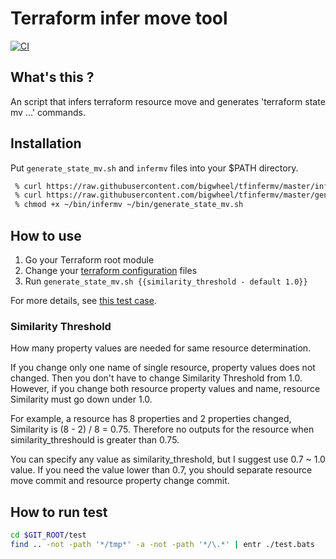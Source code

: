 # Terraform infer move tool

[![CI](https://github.com/bigwheel/tfinfermv/workflows/CI/badge.svg)](https://github.com/bigwheel/tfinfermv/actions?query=workflow%3ACI)

## What's this ?

An script that infers terraform resource move and generates 'terraform state mv ...' commands.

## Installation

Put `generate_state_mv.sh` and `infermv` files into your $PATH directory.

```bash
 % curl https://raw.githubusercontent.com/bigwheel/tfinfermv/master/infermv -o ~/bin/infermv
 % curl https://raw.githubusercontent.com/bigwheel/tfinfermv/master/generate_state_mv.sh -o ~/bin/generate_state_mv.sh
 % chmod +x ~/bin/infermv ~/bin/generate_state_mv.sh
```

## How to use

1. Go your Terraform root module
1. Change your [terraform configuration](https://www.terraform.io/docs/glossary.html#terraform-configuration) files
1. Run `generate_state_mv.sh {{similarity_threshold - default 1.0}}`

For more details, see [this test case](https://github.com/bigwheel/tfinfermv/blob/f5d790a9/test/test.bats#L88-L94).

### Similarity Threshold

How many property values are needed for same resource determination.

If you change only one name of single resource, property values does not changed.
Then you don't have to change Similarity Threshold from 1.0.
However, if you change both resource property values and name,
resource Similarity must go down under 1.0.

For example, a resource has 8 properties and 2 properties changed,
Similarity is (8 - 2) / 8 = 0.75.
Therefore no outputs for the resource when similarity_threshould is greater than 0.75.

You can specify any value as similarity_threshold, but I suggest use 0.7 ~ 1.0 value.
If you need the value lower than 0.7, you should separate resource move commit and
resource property change commit.

## How to run test

```bash
cd $GIT_ROOT/test
find .. -not -path '*/tmp*' -a -not -path '*/\.*' | entr ./test.bats
```
